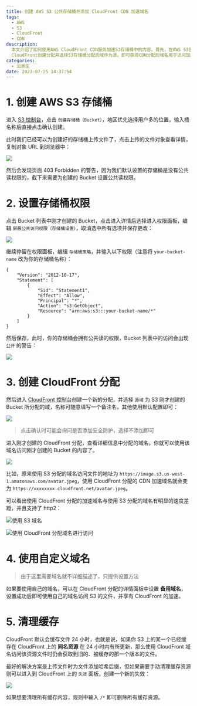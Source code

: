 ```yaml
---
title: 创建 AWS S3 公共存储桶并添加 CloudFront CDN 加速域名
tags:
  - AWS
  - S3
  - CloudFront
  - CDN
description:
  本文介绍了如何使用AWS CloudFront CDN服务加速S3存储桶中的内容。首先，在AWS S3创建存储桶并设置公共读权限，然后在AWS
  CloudFront创建分配并选择S3存储桶分配的域作为源，即可获得CDN分配的域名用于访问加速内容。本文还介绍了如何使用自定义域名以及如何清理缓存，以便及时更新资源。最终，使用CDN的优势是显著提高了网站或应用程序中的资源加载速度。
categories:
  - 云原生
date: 2023-07-25 14:37:54
---
```


# 1. 创建 AWS S3 存储桶

进入 [S3 控制台](https://s3.console.aws.amazon.com/s3/home)，点击 `创建存储桶（Bucket）`，地区优先选择用户多的位置，输入桶名称后直接点击确认创建。

此时我们已经可以为创建好的存储桶上传文件了，点击上传的文件对象查看详情，复制对象 URL 到浏览器中：

![](https://esunr-image-bed.oss-cn-beijing.aliyuncs.com/picgo/20230725141918.png)

然后会发现页面 403 Forbidden 的警告，因为我们默认设置的存储桶是没有公共读权限的，截下来需要为创建的 Bucket 设置公共读权限。

# 2. 设置存储桶权限

点击 Bucket 列表中刚才创建的 Bucket，点击进入详情后选择进入权限面板，编辑 `屏蔽公共访问权限（存储桶设置）`，取消选中所有选项并保存更改：

![](https://esunr-image-bed.oss-cn-beijing.aliyuncs.com/picgo/202307251356944.png)

继续停留在权限面板，编辑 `存储桶策略`，并输入以下权限（注意将 `your-bucket-name` 改为你的存储桶名称）：

```
{
    "Version": "2012-10-17",
    "Statement": [
        {
            "Sid": "Statement1",
            "Effect": "Allow",
            "Principal": "*",
            "Action": "s3:GetObject",
            "Resource": "arn:aws:s3:::your-bucket-name/*"
        }
    ]
}
```

然后保存，此时，你的存储桶会拥有公共读的权限，Bucket 列表中的访问会出现 `公开` 的警告：

![](https://esunr-image-bed.oss-cn-beijing.aliyuncs.com/picgo/202307251402414.png)

# 3. 创建 CloudFront 分配

然后进入 [CloudFront 控制台](https://us-east-1.console.aws.amazon.com/cloudfront/v3/home)创建一个新的分配，并选择 `源域` 为 S3 刚才创建的 Bucket 所分配的域，名称可随意填写一个备注名，其他使用默认配置即可：

![](https://esunr-image-bed.oss-cn-beijing.aliyuncs.com/picgo/202307251406615.png)

> 点击确认时可能会询问是否添加安全防护，选择不添加即可

进入刚才创建的 CloudFront 分配，查看详细信息中分配的域名，你就可以使用该域名访问刚才创建的 Bucket 的内容了。

![](https://esunr-image-bed.oss-cn-beijing.aliyuncs.com/picgo/202307251423281.png)

比如，原来使用 S3 分配的域名访问文件的地址为 `https://image.s3.us-west-1.amazonaws.com/avatar.jpeg`，使用 CloudFront 分配的 CDN 加速域名就会变为 `https://xxxxxxxx.cloudfront.net/avatar.jpeg`。

可以看出使用 CloudFront 分配的加速域名与使用 S3 分配的域名有明显的速度差距，并且支持了 http2：

![使用 S3 域名](https://esunr-image-bed.oss-cn-beijing.aliyuncs.com/picgo/202307251427416.png)

![使用 CloudFront 分配域名进行访问](https://esunr-image-bed.oss-cn-beijing.aliyuncs.com/picgo/20230725142820.png)

# 4. 使用自定义域名

> 由于这里需要域名就不详细描述了，只提供设置方法

如果要使用自己的域名，可以在 CloudFront 分配的详情面板中设置 **备用域名**，设置成功后即可使用自己的域名访问 S3 的文件，并享有 CloudFront 的加速。

# 5. 清理缓存

CloudFront 默认会缓存文件 24 小时，也就是说，如果你 S3 上的某一个已经缓存在 CloudFront 上的 **同名资源** 在 24 小时内有所更新，那么使用 CloudFront 域名访问该资源文件时仍会获取到旧的、被缓存的那一个版本的文件。

最好的解决方案是上传文件时为文件添加哈希后缀，但如果需要手动清理缓存资源则可以进入到 CloudFront 上的 `失效` 面板，创建一个新的失效：

![](https://esunr-image-bed.oss-cn-beijing.aliyuncs.com/picgo/202307251436231.png)

如果想要清理所有缓存内容，规则中输入 `/*` 即可删除所有缓存资源。